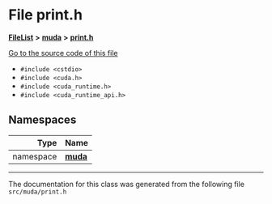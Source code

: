 

# File print.h



[**FileList**](files.md) **>** [**muda**](dir_be047e8c00f93e2e88c2a417393a7f42.md) **>** [**print.h**](print_8h.md)

[Go to the source code of this file](print_8h_source.md)



* `#include <cstdio>`
* `#include <cuda.h>`
* `#include <cuda_runtime.h>`
* `#include <cuda_runtime_api.h>`













## Namespaces

| Type | Name |
| ---: | :--- |
| namespace | [**muda**](namespacemuda.md) <br> |





















































------------------------------
The documentation for this class was generated from the following file `src/muda/print.h`

